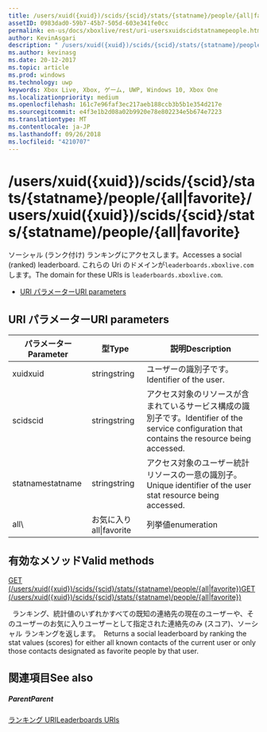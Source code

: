 ```yaml
---
title: /users/xuid({xuid})/scids/{scid}/stats/{statname}/people/{all|favorite}
assetID: 0983dad0-59b7-45b7-505d-603e341fe0cc
permalink: en-us/docs/xboxlive/rest/uri-usersxuidscidstatnamepeople.html
author: KevinAsgari
description: " /users/xuid({xuid})/scids/{scid}/stats/{statname}/people/{all|favorite}"
ms.author: kevinasg
ms.date: 20-12-2017
ms.topic: article
ms.prod: windows
ms.technology: uwp
keywords: Xbox Live, Xbox, ゲーム, UWP, Windows 10, Xbox One
ms.localizationpriority: medium
ms.openlocfilehash: 161c7e96faf3ec217aeb188ccb3b5b1e354d217e
ms.sourcegitcommit: e4f3e1b2d08a02b9920e78e802234e5b674e7223
ms.translationtype: MT
ms.contentlocale: ja-JP
ms.lasthandoff: 09/26/2018
ms.locfileid: "4210707"
---
```

# <a name="usersxuidxuidscidsscidstatsstatnamepeopleallfavorite"></a><span data-ttu-id="86730-104">/users/xuid({xuid})/scids/{scid}/stats/{statname}/people/{all|favorite}</span><span class="sxs-lookup"><span data-stu-id="86730-104">/users/xuid({xuid})/scids/{scid}/stats/{statname)/people/{all|favorite}</span></span>
<span data-ttu-id="86730-105">ソーシャル (ランク付け) ランキングにアクセスします。</span><span class="sxs-lookup"><span data-stu-id="86730-105">Accesses a social (ranked) leaderboard.</span></span>
<span data-ttu-id="86730-106">これらの Uri のドメインが`leaderboards.xboxlive.com`します。</span><span class="sxs-lookup"><span data-stu-id="86730-106">The domain for these URIs is `leaderboards.xboxlive.com`.</span></span>

  * [<span data-ttu-id="86730-107">URI パラメーター</span><span class="sxs-lookup"><span data-stu-id="86730-107">URI parameters</span></span>](#ID4EV)

<a id="ID4EV"></a>


## <a name="uri-parameters"></a><span data-ttu-id="86730-108">URI パラメーター</span><span class="sxs-lookup"><span data-stu-id="86730-108">URI parameters</span></span>

| <span data-ttu-id="86730-109">パラメーター</span><span class="sxs-lookup"><span data-stu-id="86730-109">Parameter</span></span>| <span data-ttu-id="86730-110">型</span><span class="sxs-lookup"><span data-stu-id="86730-110">Type</span></span>| <span data-ttu-id="86730-111">説明</span><span class="sxs-lookup"><span data-stu-id="86730-111">Description</span></span>|
| --- | --- | --- |
| <span data-ttu-id="86730-112">xuid</span><span class="sxs-lookup"><span data-stu-id="86730-112">xuid</span></span>| <span data-ttu-id="86730-113">string</span><span class="sxs-lookup"><span data-stu-id="86730-113">string</span></span>| <span data-ttu-id="86730-114">ユーザーの識別子です。</span><span class="sxs-lookup"><span data-stu-id="86730-114">Identifier of the user.</span></span>|
| <span data-ttu-id="86730-115">scid</span><span class="sxs-lookup"><span data-stu-id="86730-115">scid</span></span>| <span data-ttu-id="86730-116">string</span><span class="sxs-lookup"><span data-stu-id="86730-116">string</span></span>| <span data-ttu-id="86730-117">アクセス対象のリソースが含まれているサービス構成の識別子です。</span><span class="sxs-lookup"><span data-stu-id="86730-117">Identifier of the service configuration that contains the resource being accessed.</span></span>|
| <span data-ttu-id="86730-118">statname</span><span class="sxs-lookup"><span data-stu-id="86730-118">statname</span></span>| <span data-ttu-id="86730-119">string</span><span class="sxs-lookup"><span data-stu-id="86730-119">string</span></span>| <span data-ttu-id="86730-120">アクセス対象のユーザー統計リソースの一意の識別子。</span><span class="sxs-lookup"><span data-stu-id="86730-120">Unique identifier of the user stat resource being accessed.</span></span>|
| <span data-ttu-id="86730-121">all\ | お気に入り</span><span class="sxs-lookup"><span data-stu-id="86730-121">all\|favorite</span></span>| <span data-ttu-id="86730-122">列挙値</span><span class="sxs-lookup"><span data-stu-id="86730-122">enumeration</span></span>| <span data-ttu-id="86730-123">現在のユーザーの既知のすべての連絡先や、そのユーザーのお気に入りユーザーとして指定された連絡先のみ (スコア) の値、統計をランク付けするかどうか。</span><span class="sxs-lookup"><span data-stu-id="86730-123">Whether to rank the stat values (scores) for all known contacts of the current user or only those contacts designated as favorite people by that user.</span></span>|

<a id="ID4EOC"></a>


## <a name="valid-methods"></a><span data-ttu-id="86730-124">有効なメソッド</span><span class="sxs-lookup"><span data-stu-id="86730-124">Valid methods</span></span>

[<span data-ttu-id="86730-125">GET (/users/xuid({xuid})/scids/{scid}/stats/{statname)/people/{all\|favorite})</span><span class="sxs-lookup"><span data-stu-id="86730-125">GET (/users/xuid({xuid})/scids/{scid}/stats/{statname)/people/{all\|favorite})</span></span>](uri-usersxuidscidstatnamepeopleget.md)

<span data-ttu-id="86730-126">&nbsp;&nbsp;ランキング、統計値のいずれかすべての既知の連絡先の現在のユーザーや、そのユーザーのお気に入りユーザーとして指定された連絡先のみ (スコア)、ソーシャル ランキングを返します。</span><span class="sxs-lookup"><span data-stu-id="86730-126">&nbsp;&nbsp;Returns a social leaderboard by ranking the stat values (scores) for either all known contacts of the current user or only those contacts designated as favorite people by that user.</span></span>

<a id="ID4EYC"></a>


## <a name="see-also"></a><span data-ttu-id="86730-127">関連項目</span><span class="sxs-lookup"><span data-stu-id="86730-127">See also</span></span>

<a id="ID4E1C"></a>


##### <a name="parent"></a><span data-ttu-id="86730-128">Parent</span><span class="sxs-lookup"><span data-stu-id="86730-128">Parent</span></span>

[<span data-ttu-id="86730-129">ランキング URI</span><span class="sxs-lookup"><span data-stu-id="86730-129">Leaderboards URIs</span></span>](atoc-reference-leaderboard.md)
